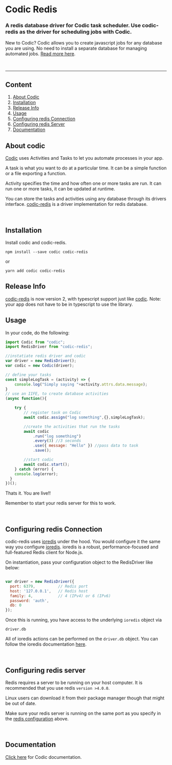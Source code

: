# Codic Redis
### A redis database driver for Codic task scheduler. Use codic-redis as the driver for scheduling jobs with Codic.
New to Codic? Codic allows you to create javascript jobs for any database you are using. No need to install a separate database for managing automated jobs.
[Read more here](https://github.com/joseananio/codic.git "Codic Homepage").

<br/>

---

## Content
1. [About Codic](#about-codic)
2. [Installation](#installation)
3. [Release Info](#release-info)
4. [Usage](#usage)
5. [Configuring redis Connection](#configuring-redis-connection)
6. [Configuring redis Server](#configuring-redis-server)
7. [Documentation](#documentation)

## About codic
[Codic](https://github.com/joseananio/codic.git) uses Activities and Tasks to let you automate processes in your app.

A task is what you want to do at a particular time. It can be a simple function or a file exporting a function.

Activity specifies the time and how often one or more tasks are run. It can run one or more tasks, it can be updated at runtime.

You can store the tasks and activities using any database through its drivers interface. [codic-redis](#codic-redis) is a driver implementation for redis database.

<br/>

## Installation
Install codic and codic-redis.

```
npm install --save codic codic-redis
```
or
```
yarn add codic codic-redis
```

## Release Info
[codic-redis](#codic-redis) is now version 2, with typescript support just like [codic](#https://github.com/joseananio/codic.git). Note: your app does not have to be in typescript to use the library.



## Usage

In your code, do the following:
```javascript
import Codic from "codic";
import RedisDriver from "codic-redis";

//instatiate redis driver and codic
var driver = new RedisDriver();
var codic = new Codic(driver);

// define your tasks
const simpleLogTask = (activity) => {
    console.log("Simply saying "+activity.attrs.data.message);
}
// use an IIFE, to create database activities
(async function(){

    try {
        // register task on Codic
        await codic.assign("log something",{},simpleLogTask);

        //create the activities that run the tasks
        await codic
            .run("log something")
            .every(3) //3 seconds
            .use({ message: "Hello" }) //pass data to task
            .save();

        //start codic
        await codic.start();
    } catch (error) {
    console.log(error);
  }
})();
```
Thats it. You are live!!

Remember to start your redis server for this to work.

<br/>

## Configuring redis Connection
codic-redis uses [ioredis](https://github.com/luin/ioredis) under the hood. You would configure it the same way you configure [ioredis](https://github.com/luin/ioredis). ioredis is a robust, performance-focused and full-featured Redis client for Node.js.

On instantiation, pass your configuration object to the RedisDriver like below:
```javascript

var driver = new RedisDriver({
  port: 6379,          // Redis port
  host: '127.0.0.1',   // Redis host
  family: 4,           // 4 (IPv4) or 6 (IPv6)
  password: 'auth',
  db: 0
});

```
Once this is running, you have access to the underlying ```ioredis``` object via 
```
driver.db
```
All of ioredis actions can be performed on the ```driver.db``` object. You can follow the ioredis documentation [here](https://github.com/luin/ioredis).

<br/>

## Configuring redis server
Redis requires a server to be running on your host computer. It is recommended that you use redis ```version >4.0.0```.

Linux users can download it from their package manager though that might be out of date.

Make sure your redis server is running on the same port as you specify in the [redis configuration](#Configuring-redis-Connection) above.

<br/>

## Documentation
[Click here](https://github.com/joseananio/codic.git "Codic Homepage") for Codic documentation.
